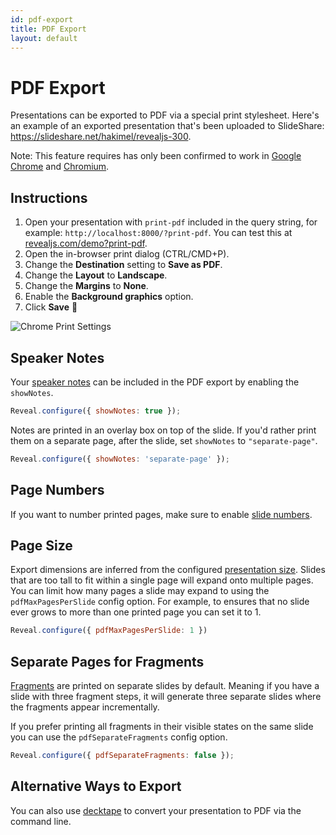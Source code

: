 ```yaml
---
id: pdf-export
title: PDF Export
layout: default
---
```


# PDF Export

Presentations can be exported to PDF via a special print stylesheet. Here's an example of an exported presentation that's been uploaded to SlideShare: https://slideshare.net/hakimel/revealjs-300.

Note: This feature requires has only been confirmed to work in [Google Chrome](https://google.com/chrome) and [Chromium](https://www.chromium.org/Home).

## Instructions

1. Open your presentation with `print-pdf` included in the query string, for example: `http://localhost:8000/?print-pdf`. You can test this at [revealjs.com/demo?print-pdf](/demo/?print-pdf).
1. Open the in-browser print dialog (CTRL/CMD+P).
1. Change the **Destination** setting to **Save as PDF**.
1. Change the **Layout** to **Landscape**.
1. Change the **Margins** to **None**.
1. Enable the **Background graphics** option.
1. Click **Save** 🎉

![Chrome Print Settings](https://s3.amazonaws.com/hakim-static/reveal-js/pdf-print-settings-2.png)

## Speaker Notes

Your [speaker notes](/speaker-view/) can be included in the PDF export by enabling the `showNotes`.

```js
Reveal.configure({ showNotes: true });
```

Notes are printed in an overlay box on top of the slide. If you'd rather print them on a separate page, after the slide, set `showNotes` to `"separate-page"`.

```js
Reveal.configure({ showNotes: 'separate-page' });
```

## Page Numbers

If you want to number printed pages, make sure to enable [slide numbers](/slide-numbers/).

## Page Size

Export dimensions are inferred from the configured [presentation size](/presentation-size/). Slides that are too tall to fit within a single page will expand onto multiple pages. You can limit how many pages a slide may expand to using the `pdfMaxPagesPerSlide` config option. For example, to ensures that no slide ever grows to more than one printed page you can set it to 1.
```js
Reveal.configure({ pdfMaxPagesPerSlide: 1 })
```

## Separate Pages for Fragments
[Fragments](/fragments/) are printed on separate slides by default. Meaning if you have a slide with three fragment steps, it will generate three separate slides where the fragments appear incrementally.

If you prefer printing all fragments in their visible states on the same slide you can use the `pdfSeparateFragments` config option.

```js
Reveal.configure({ pdfSeparateFragments: false });
```

## Alternative Ways to Export

You can also use [decktape](https://github.com/astefanutti/decktape) to convert your presentation to PDF via the command line.